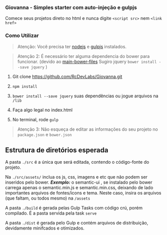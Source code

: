 ### Giovanna - Simples starter com auto-injeção e gulpjs

Comece seus projetos direto no html e nunca digite `<script src>` nem `<link href>`


### Como Utilizar

> Atenção: Você precisa ter [nodejs](http://nodejs.org/) e [gulpjs](http://gulpjs.com/) instalados.

> Atenção 2: É necessário ter alguma dependencia do bower para funcionar. (devido ao [main-bower-files](https://github.com/ck86/main-bower-files) Sugiro jquery `bower install --save jquery` )

1. Git clone https://github.com/RcDevLabs/Giovanna.git

2. `npm install `

3. `bower install --save jquery` suas dependências ou jogue arquivos na `/lib`

4. Faça algo legal no index.html

5. No terminal, rode `gulp`

> Atenção 3: Não esqueça de editar as informações do seu projeto no `package.json` e `bower.json`


## Estrutura de diretórios esperada

A pasta `./src` é a única que será editada, contendo o código-fonte do projeto.

Na `./src/assets/` inclua os js, css, imagens e etc que não podem ser inseridos pelo bower. ***Exemplo:*** o semantic-ui , se instalado pelo bower carrega apenas o semantic.min.js e semantic.min.css, deixando de lado importantes arquivos de fontes/icons e tema. Neste caso, insira os arquivos (que faltam, ou todos mesmo) na `/assets`

A pasta `./build` é gerada pelas Gulp Tasks com código crú, porém compilado. É a pasta servida pela task `serve`

A pasta `./dist` é gerada pelo Gulp e contém arquivos de distribuição, devidamente minifcados e otimizados.


